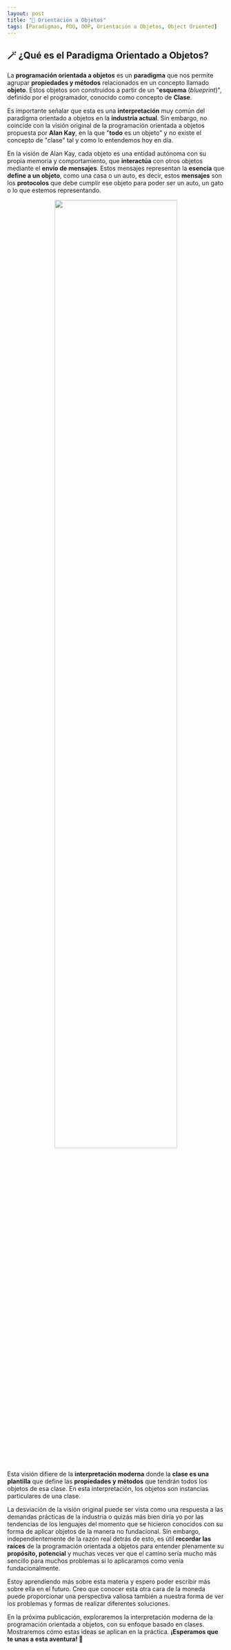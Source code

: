 ```yaml
---
layout: post
title: "🐘 Orientación a Objetos"
tags: [Paradigmas, POO, OOP, Orientación a Objetos, Object Oriented]
---
```


## 🪄 **¿Qué es el Paradigma Orientado a Objetos?**
La **programación orientada a objetos** es un **paradigma** que nos permite agrupar
**propiedades y métodos** relacionados en un concepto llamado **objeto**. Estos objetos
son construidos a partir de un "**esquema** (_blueprint_)", definido por el programador,
conocido como concepto de **Clase**.

Es importante señalar que esta es una **interpretación** muy común del paradigma
orientado a objetos en la **industria actual**. Sin embargo, no coincide con la visión
original de la programación orientada a objetos propuesta por **Alan Kay**, en la que
"**todo** es un objeto" y no existe el concepto de "clase" tal y como lo entendemos
hoy en día.

En la visión de Alan Kay, cada objeto es una entidad autónoma con su propia memoria
y comportamiento, que **interactúa** con otros objetos mediante el **envío de mensajes**.
Estos mensajes representan la **esencia** que **define a un objeto**, como una casa
o un auto, es decir, estos **mensajes** son los **protocolos** que debe cumplir ese objeto
para poder ser un auto, un gato o lo que estemos representando.

<p align="center">
  <img width="75%" src="https://github.com/matiasbeltramone/matiasbeltramone.github.io/assets/22304957/52163b7b-af2a-47b7-9b6e-2dce8365f1dc"/>
</p>

Esta visión difiere de la **interpretación moderna** donde la **clase es una plantilla**
que define las **propiedades y métodos** que tendrán todos los objetos de esa clase. En esta
interpretación, los objetos son instancias particulares de una clase.

La desviación de la visión original puede ser vista como una respuesta a las demandas prácticas
de la industria o quizás más bien diría yo por las tendencias de los lenguajes
del momento que se hicieron conocidos con su forma de aplicar objetos de la manera no fundacional.
Sin embargo, independientemente de la razón real detrás de esto, es útil **recordar las raíces**
de la programación orientada a objetos para entender plenamente su **propósito, potencial**
y muchas veces ver que el camino sería mucho más sencillo para muchos problemas si lo aplicaramos como venía fundacionalmente.

Estoy aprendiendo más sobre esta materia y espero poder escribir más sobre ella en
el futuro. Creo que conocer esta otra cara de la moneda puede proporcionar una perspectiva valiosa
también a nuestra forma de ver los problemas y formas de realizar diferentes soluciones.

En la próxima publicación, exploraremos la interpretación moderna de la programación orientada
a objetos, con su enfoque basado en clases. Mostraremos cómo estas ideas
se aplican en la práctica. **¡Esperamos que te unas a esta aventura! 🚀**
